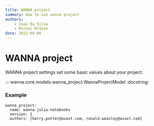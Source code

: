 ```yaml
---
title: WANNA project
summary: How to use wanna project
authors:
    - Joao Da Silva
    - Michal Mrázek
date: 2022-04-06
---
```


# WANNA project
WANNA project settings set some basic values about your project. 

::: wanna.core.models.wanna_project.WannaProjectModel
    :docstring:

### Example

```
wanna_project:
  name: wanna-julia-notebooks
  version: 1
  authors: [harry.potter@avast.com, ronald.weasley@avast.com]
```